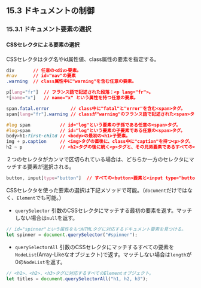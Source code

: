 ## 15.3 ドキュメントの制御
### 15.3.1 ドキュメント要素の選択
#### CSSセレクタによる要素の選択
CSSセレクタはタグ名やid属性値、class属性の要素を指定する。
```css
div       // 任意の<div>要素。
#nav      // id="nav"の要素
.warning  // class属性中に"warning"を含む任意の要素。

p[lang="fr"]  // フランス語で記述された段落：<p lang="fr">。
*[name="x"]   // name="x" という属性を持つ任意の要素。

span.fatal.error        // class中に"fatal"と"error"を含む<span>タグ。
span[lang="fr"].warning // classが"warning"のフランス語で記述された<span>タグ。

#log span           // id="log"という要素の子孫である任意の<span>タグ。
#log>span           // id="log"という要素の子要素である任意の<span>タグ。
body>h1:first-child // <body>の最初の<h1>子要素。
img + p.caption     // <img>タグの直後に、class中に"caption"を持つ<p>タグ。
h2 ~ p              // <h2>タグの後に続く<p>タグと、その兄弟要素であるすべての<p>タグ。
```
２つのセレクタがカンマで区切られている場合は、どちらか一方のセレクタにマッチする要素が選択される。
```css
button, input[type="button"]  // すべての<button>要素と<input type="button">要素。
```

CSSセレクタを使った要素の選択は下記メソッドで可能。（`document`だけではなく、`Element`でも可能。）
- `querySelector`
引数のCSSセレクタにマッチする最初の要素を返す。マッチしない場合は`null`を返す。
```javascript
// id="spinner"という属性をもつHTMLタグに対応するドキュメント要素を見つける。
let spinner = document.querySelector("#spinner");
```
- `querySelectorAll`
引数のCSSセレクタにマッチするすべての要素を`NodeList`(Array-Likeなオブジェクト)で返す。マッチしない場合は`length`が0の`NodeList`を返す。
```javascript
// <h1>、<h2>、<h3>タグに対応するすべてのElementオブジェクト。
let titles = document.querySelectorAll("h1, h2, h3");
```
